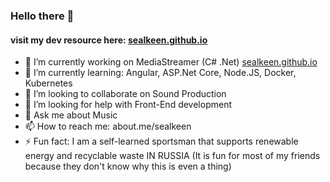 ### Hello there 👋
#### visit my dev resource here: [sealkeen.github.io](https://sealkeen.github.io)

- 🔭 I’m currently working on MediaStreamer (C# .Net) [sealkeen.github.io](https://sealkeen.github.io)
- 🌱 I’m currently learning: Angular, ASP.Net Core, Node.JS, Docker, Kubernetes
- 👯 I’m looking to collaborate on Sound Production
- 🤔 I’m looking for help with Front-End development
- 💬 Ask me about Music
- 📫 How to reach me: about.me/sealkeen
- ⚡ Fun fact: I am a self-learned sportsman that supports renewable energy and recyclable waste IN RUSSIA 
  (It is fun for most of my friends because they don't know why this is even a thing) 

